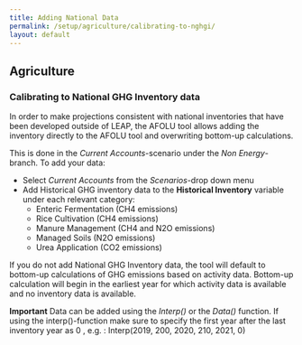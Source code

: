 ```yaml
---
title: Adding National Data
permalink: /setup/agriculture/calibrating-to-nghgi/
layout: default
---
```

## Agriculture
### Calibrating to National GHG Inventory data

In order to make projections consistent with national inventories that have been developed outside of LEAP, the AFOLU tool allows adding the inventory directly to the AFOLU tool and overwriting bottom-up calculations. 

This is done in the *Current Accounts*-scenario under the *Non Energy*-branch. To add your data:
- Select *Current Accounts* from the *Scenarios*-drop down menu
- Add Historical GHG inventory data to the **Historical Inventory** variable under each relevant category:
  - Enteric Fermentation (CH4 emissions)
  - Rice Cultivation (CH4 emissions)
  - Manure Management (CH4 and N2O emissions)
  - Managed Soils (N2O emissions)
  - Urea Application (CO2 emissions)



If you do not add National GHG Inventory data, the tool will default to bottom-up calculations of GHG emissions based on activity data. Bottom-up calculation will begin in the earliest year for which activity data is available and no inventory data is available. 

**Important** Data can be added using the _Interp()_ or the _Data()_ function. If using the interp()-function make sure to specify the first year after the last inventory year as 0 , e.g. : Interp(2019, 200, 2020, 210, 2021, 0)
